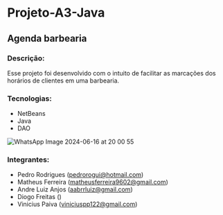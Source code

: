 # Projeto-A3-Java
## Agenda barbearia
### Descrição:
Esse projeto foi desenvolvido com o intuito de facilitar as marcações dos horários de clientes em uma barbearia. 
### Tecnologias:
- NetBeans
- Java
- DAO
  
![WhatsApp Image 2024-06-16 at 20 00 55](https://github.com/Progui2/Projeto-A3-Java/assets/130710702/080368c0-e352-4281-967d-d52857520c42)

### Integrantes:
- Pedro Rodrigues (pedrorogui@hotmail.com)
- Matheus Ferreira (matheusferreira9602@gmail.com)
- Andre Luiz Anjos (aabrrluiz@gmail.com)
- Diogo Freitas ()
- Vinicius Paiva (viniciuspp122@gmail.com)
